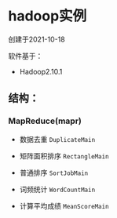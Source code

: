 # hadoop实例

创建于2021-10-18

软件基于：

- Hadoop2.10.1



## 结构：

### MapReduce(mapr)

- 数据去重 `DuplicateMain`  

- 矩阵面积排序 `RectangleMain`

- 普通排序 `SortJobMain`

- 词频统计 `WordCountMain`

- 计算平均成绩 `MeanScoreMain`

